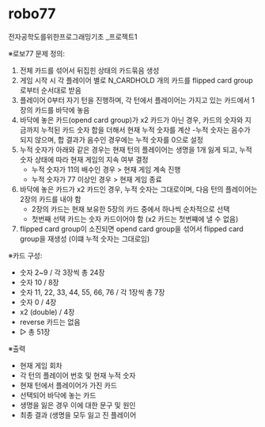 # robo77
전자공학도를위한프로그래밍기초 _프로젝트1

※로보77 문제 정의:
  1. 전체 카드를 섞어서 뒤집힌 상태의 카드묶음 생성
  2. 게임 시작 시 각 플레이어 별로 N_CARDHOLD 개의 카드를 flipped card group로부터 순서대로 받음
  3. 플레이어 0부터 자기 턴을 진행하며, 각 턴에서 플레이어는 가지고 있는 카드에서 1장의 카드를 바닥에 놓음
  4. 바닥에 놓은 카드(opend card group)가 x2 카드가 아닌 경우, 카드의 숫자와 지금까지 누적된 카드 숫자 합을 더해서 현재 누적 숫자를 계산
        -누적 숫자는 음수가 되지 않으며, 합 결과가 음수인 경우에는 누적 숫자를 0으로 설정
  5. 누적 숫자가 아래와 같은 경우는 현재 턴의 플레이어는 생명을 1개 잃게 되고, 누적 숫자 상태에 따라 현재 게임의 지속 여부 결정
        - 누적 숫자가 11의 배수인 경우 > 현재 게임 계속 진행
        - 누적 숫자가 77 이상인 경우 > 현재 게임 종료
  6. 바닥에 놓은 카드가 x2 카드인 경우, 누적 숫자는 그대로이며, 다음 턴의 플레이어는 2장의 카드를 내야 함
        - 2장의 카드는 현재 보유한 5장의 카드 중에서 하나씩 순차적으로 선택
        - 첫번째 선택 카드는 숫자 카드이어야 함 (x2 카드는 첫번쨰에 낼 수 없음)
  7. flipped card group이 소진되면 opend card group을 섞어서 flipped card group을 재생성
     (이떄 누적 숫자는 그대로임)
     
※카드 구성:
- 숫자 2~9 / 각 3장씩 총 24장
- 숫자 10 / 8장
- 숫자 11, 22, 33, 44, 55, 66, 76 / 각 1장씩 총 7장
- 숫자 0 / 4장
- x2 (double) / 4장
- reverse 카드는 없음
- ▷ 총 51장

※출력
- 현재 게임 회차
- 각 턴의 플레이어 번호 및 현재 누적 숫자
- 현재 턴에서 플레이어가 가진 카드
- 선택되어 바닥에 놓는 카드
- 생명을 잃은 경우 이에 대한 문구 및 원인
- 최종 결과 (생명을 모두 잃고 진 플레이어
